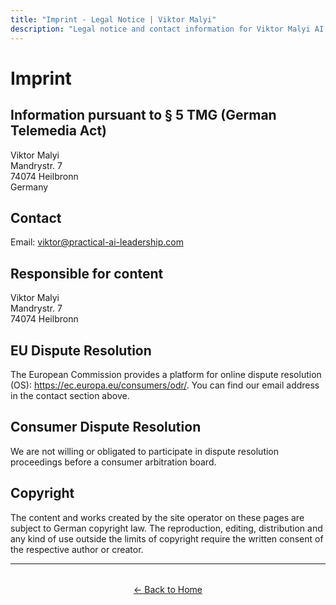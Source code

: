 ```yaml
---
title: "Imprint - Legal Notice | Viktor Malyi"
description: "Legal notice and contact information for Viktor Malyi AI consulting services"
---
```


# Imprint

## Information pursuant to § 5 TMG (German Telemedia Act)

Viktor Malyi<br>
Mandrystr. 7<br>
74074 Heilbronn<br>
Germany

## Contact

Email: viktor@practical-ai-leadership.com

## Responsible for content

Viktor Malyi<br>
Mandrystr. 7<br>
74074 Heilbronn

## EU Dispute Resolution

The European Commission provides a platform for online dispute resolution (OS): https://ec.europa.eu/consumers/odr/.
You can find our email address in the contact section above.

## Consumer Dispute Resolution

We are not willing or obligated to participate in dispute resolution proceedings before a consumer arbitration board.

## Copyright

The content and works created by the site operator on these pages are subject to German copyright law. The reproduction, editing, distribution and any kind of use outside the limits of copyright require the written consent of the respective author or creator.

---

<div style="margin-top: 2rem; text-align: center;">
    <a href="/" class="md-button">← Back to Home</a>
</div>

